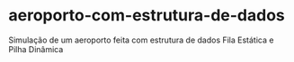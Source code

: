 # aeroporto-com-estrutura-de-dados
Simulação de um aeroporto feita com estrutura de dados Fila Estática e Pilha Dinâmica

